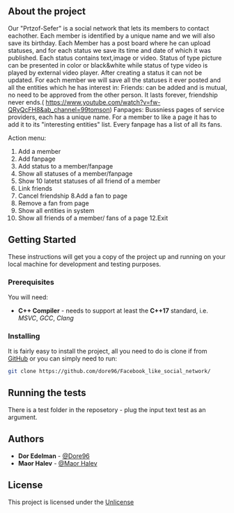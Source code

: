 ## About the project

Our "Prtzof-Sefer" is a social network that lets its members to contact eachother.
Each member is identified by a unique name and we will also save its birthday.
Each Member has a post board where he can upload statuses, and for each status we save its time and date of which it was published.
Each status contains text,image or video.
Status of type picture can be presented in color or black&white while status of type video is played by external video player.
After creating a status it can not be updated.
For each member we will save all the statuses it ever posted and all the entities which he has interest in:
Friends: can be added and is mutual, no need to be approved from the other person.
It lasts forever, friendship never ends.(
https://www.youtube.com/watch?v=fw-QRyQcFH8&ab_channel=99tomson)
Fanpages: Bussniess pages of service providers, each has a unique name.
For a member to like a page it has to add it to its "interesting entities" list.
Every fanpage has a list of all its fans.

Action menu:
1. Add a member
2. Add fanpage
3. Add status to a member/fanpage
4. Show all statuses of a member/fanpage
5. Show 10 latetst statuses of all friend of a member
6. Link friends
7. Cancel friendship
8.Add a fan to page
9. Remove a fan from page
10. Show all entities in system
11. Show all friends of a member/ fans of a page
12.Exit

## Getting Started

These instructions will get you a copy of the project up and running on your local
machine for development and testing purposes.

### Prerequisites

You will need:

* **C++ Compiler** - needs to support at least the **C++17** standard, i.e. *MSVC*,
*GCC*, *Clang*

### Installing

It is fairly easy to install the project, all you need to do is clone if from
[GitHub](https://github.com/dore96/Facebook_like_social_network) or you can simply need to run:

```bash
git clone https://github.com/dore96/Facebook_like_social_network/
```

## Running the tests
There is a test folder in the reposetory - plug the input text test as an argument. 

## Authors
* **Dor Edelman** - [@Dore96](https://github.com/dore96)
* **Maor Halev** - [@Maor Halev](https://github.com/MaorHalev)

## License

This project is licensed under the [Unlicense](https://unlicense.org/)
